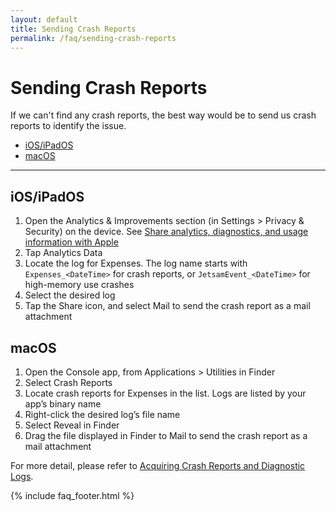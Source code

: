 ```yaml
---
layout: default
title: Sending Crash Reports
permalink: /faq/sending-crash-reports
---
```


# Sending Crash Reports

If we can't find any crash reports, the best way would be to send us crash reports to identify the issue.

- [iOS/iPadOS](#iosipados)
- [macOS](#macos)

---

## iOS/iPadOS

1. Open the Analytics & Improvements section (in Settings > Privacy & Security) on the device. See [Share analytics, diagnostics, and usage information with Apple](https://support.apple.com/en-us/HT202100)
2. Tap Analytics Data
3. Locate the log for Expenses. The log name starts with `Expenses_<DateTime>` for crash reports, or `JetsamEvent_<DateTime>` for high-memory use crashes
4. Select the desired log
5. Tap the Share icon, and select Mail to send the crash report as a mail attachment

## macOS

1. Open the Console app, from Applications > Utilities in Finder
2. Select Crash Reports
3. Locate crash reports for Expenses in the list. Logs are listed by your app’s binary name
4. Right-click the desired log’s file name
5. Select Reveal in Finder
6. Drag the file displayed in Finder to Mail to send the crash report as a mail attachment

For more detail, please refer to [Acquiring Crash Reports and Diagnostic Logs](https://developer.apple.com/documentation/xcode/acquiring-crash-reports-and-diagnostic-logs#locate-crash-reports-and-memory-logs-on-the-device).

{% include faq_footer.html %}
